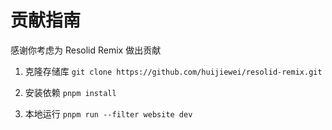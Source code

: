 # 贡献指南

感谢你考虑为 Resolid Remix 做出贡献

1. 克隆存储库
   `git clone https://github.com/huijiewei/resolid-remix.git`

2. 安装依赖
   `pnpm install`

3. 本地运行
   `pnpm run --filter website dev`
